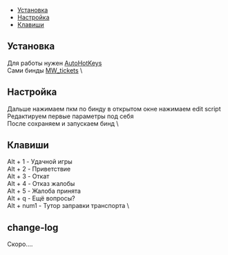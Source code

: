 
* [Установка](#Установка)
* [Настройка](#Настройка)
* [Клавиши](#Клавиши)



## Установка
Для работы нужен [AutoHotKeys](https://www.autohotkey.com) \
Сами бинды [MW_tickets](/MW_tickets.ahk?raw=true) \

## Настройка
Дальше нажимаем пкм по бинду в открытом окне нажимаем edit script \
Редактируем первые параметры под себя \
После сохраняем и запускаем бинд \

## Клавиши
Alt + 1 - Удачной игры \
Alt + 2 - Приветствие \
Alt + 3 - Откат \
Alt + 4 - Отказ жалобы \
Alt + 5 - Жалоба принята \
Alt + q - Ещё вопросы? \
Alt + num1 - Тутор заправки транспорта \


## change-log
Скоро....

